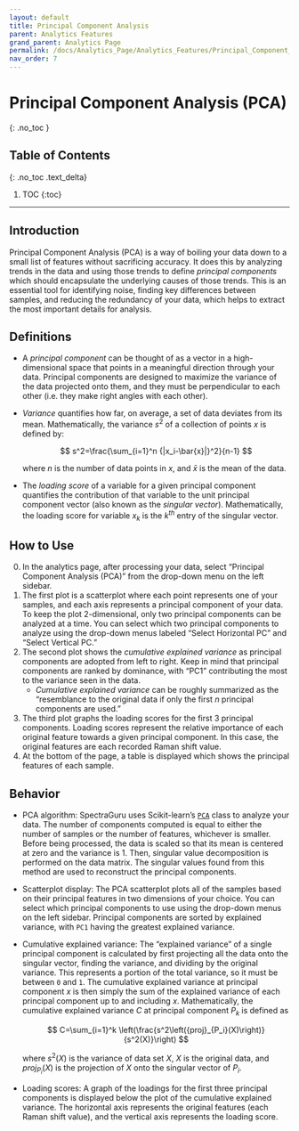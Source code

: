 ```yaml
---
layout: default
title: Principal Component Analysis
parent: Analytics Features
grand_parent: Analytics Page
permalink: /docs/Analytics_Page/Analytics_Features/Principal_Component_Analysis/
nav_order: 7
---
```


# Principal Component Analysis (PCA)
{: .no_toc }

## Table of Contents
{: .no_toc .text_delta}

1. TOC
{:toc}

---

## Introduction

Principal Component Analysis (PCA) is a way of boiling your data down to a small list of features without sacrificing accuracy. It does this by analyzing trends in the data and using those trends to define *principal components* which should encapsulate the underlying causes of those trends. This is an essential tool for identifying noise, finding key differences between samples, and reducing the redundancy of your data, which helps to extract the most important details for analysis.

## Definitions

- A *principal component* can be thought of as a vector in a high-dimensional space that points in a meaningful direction through your data. Principal components are designed to maximize the variance of the data projected onto them, and they must be perpendicular to each other (i.e. they make right angles with each other).
- *Variance* quantifies how far, on average, a set of data deviates from its mean. Mathematically, the variance $s^2$ of a collection of points $x$ is defined by:

    $$
    s^2=\frac{\sum_{i=1}^n {|x_i-\bar{x}|}^2}{n-1}
    $$

    where $n$ is the number of data points in $x$, and $\bar{x}$ is the mean of the data.
- The *loading score* of a variable for a given principal component quantifies the contribution of that variable to the unit principal component vector (also known as the *singular vector*). Mathematically, the loading score for variable $x_k$ is the $k^{th}$ entry of the singular vector.

## How to Use

0. In the analytics page, after processing your data, select “Principal Component Analysis (PCA)” from the drop-down menu on the left sidebar.
1. The first plot is a scatterplot where each point represents one of your samples, and each axis represents a principal component of your data. To keep the plot 2-dimensional, only two principal components can be analyzed at a time. You can select which two principal components to analyze using the drop-down menus labeled “Select Horizontal PC” and “Select Vertical PC.”
2. The second plot shows the *cumulative explained variance* as principal components are adopted from left to right. Keep in mind that principal components are ranked by dominance, with “PC1” contributing the most to the variance seen in the data.
    - *Cumulative explained variance* can be roughly summarized as the “resemblance to the original data if only the first $n$ principal components are used.”
3. The third plot graphs the loading scores for the first 3 principal components. Loading scores represent the relative importance of each original feature towards a given principal component. In this case, the original features are each recorded Raman shift value.
4. At the bottom of the page, a table is displayed which shows the principal features of each sample.

## Behavior

- PCA algorithm: SpectraGuru uses Scikit-learn’s [`PCA`](https://scikit-learn.org/stable/modules/generated/sklearn.decomposition.PCA.html) class to analyze your data. The number of components computed is equal to either the number of samples or the number of features, whichever is smaller. Before being processed, the data is scaled so that its mean is centered at zero and the variance is 1. Then, singular value decomposition is performed on the data matrix. The singular values found from this method are used to reconstruct the principal components.
- Scatterplot display: The PCA scatterplot plots all of the samples based on their principal features in two dimensions of your choice. You can select which principal components to use using the drop-down menus on the left sidebar. Principal components are sorted by explained variance, with `PC1` having the greatest explained variance.
- Cumulative explained variance: The “explained variance” of a single principal component is calculated by first projecting all the data onto the singular vector, finding the variance, and dividing by the original variance. This represents a portion of the total variance, so it must be between `0` and `1`. The cumulative explained variance at principal component $x$ is then simply the sum of the explained variance of each principal component up to and including $x$. Mathematically, the cumulative explained variance $C$ at principal component $P_k$ is defined as 

    $$
    C=\sum_{i=1}^k \left(\frac{s^2\left({proj}_{P_i}(X)\right)}{s^2(X)}\right)
    $$

    where $s^2(X)$ is the variance of data set $X$, $X$ is the original data, and ${proj}_{P_i}(X)$ is the projection of $X$ onto the singular vector of $P_i$.
- Loading scores: A graph of the loadings for the first three principal components is displayed below the plot of the cumulative explained variance. The horizontal axis represents the original features (each Raman shift value), and the vertical axis represents the loading score.